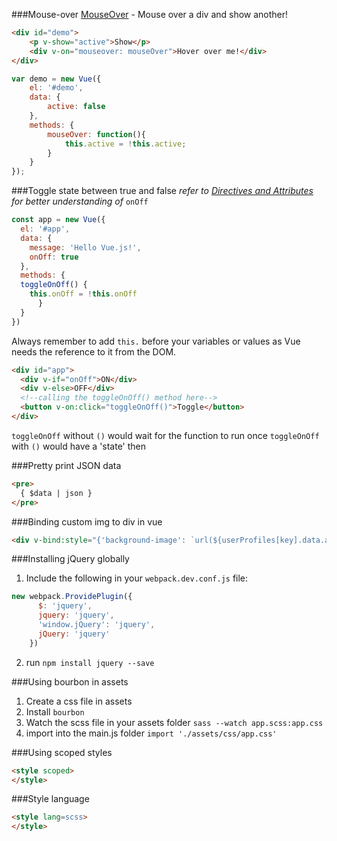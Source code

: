 ###Mouse-over
[MouseOver](http://jsfiddle.net/JrodR87/1cekfnqw/3/) - Mouse over a div and show another!
```html
<div id="demo">
    <p v-show="active">Show</p>
    <div v-on="mouseover: mouseOver">Hover over me!</div>
</div>
```
```js
var demo = new Vue({
    el: '#demo',
    data: {
        active: false
    },
    methods: {
        mouseOver: function(){
            this.active = !this.active;   
        }
    }
});
```

###Toggle state between true and false
*refer to [Directives and Attributes](quiver:///notes/98D098BA-D388-49B0-8B77-529CA3E90625) for better understanding of* `onOff`
```js
const app = new Vue({
  el: '#app',
  data: {
    message: 'Hello Vue.js!',
    onOff: true
  },
  methods: {
  toggleOnOff() {
  	this.onOff = !this.onOff
	  }
  }
})
```
Always remember to add `this.` before your variables or values as Vue needs the reference to it from the DOM.
```html
<div id="app">
  <div v-if="onOff">ON</div>
  <div v-else>OFF</div>
  <!--calling the toggleOnOff() method here-->
  <button v-on:click="toggleOnOff()">Toggle</button>
</div>
```
`toggleOnOff` without `()` would wait for the function to run once
`toggleOnOff` with `()` would have a 'state' then 

###Pretty print JSON data
```html
<pre>
  { $data | json }
</pre>
```

###Binding custom img to div in vue
```html
<div v-bind:style="{'background-image': `url(${userProfiles[key].data.avatar_url})`}"></div>
```

###Installing jQuery globally
1. Include the following in your `webpack.dev.conf.js` file:
```js
new webpack.ProvidePlugin({
      $: 'jquery',
      jquery: 'jquery',
      'window.jQuery': 'jquery',
      jQuery: 'jquery'
    })
```
2. run `npm install jquery --save`

###Using bourbon in assets
1. Create a css file in assets
2. Install `bourbon`
3. Watch the scss file in your assets folder
`sass --watch app.scss:app.css`
4. import into the main.js folder
`import './assets/css/app.css'`

###Using scoped styles
```html
<style scoped>
</style>
```

###Style language
```html
<style lang=scss>
</style>
```